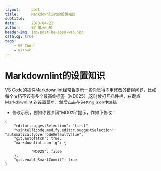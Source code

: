 ```yaml
---
layout:     post
title:      Markdownlint的设置知识
subtitle:
date:       2020-04-21
author:     BY 快乐小猪
header-img: img/post-bg-ios9-web.jpg
catalog: true
tags:
    - VS Code
    - Github
---
```


# Markdownlint的设置知识

VS Code的插件Markdownlint经常会提示一些你觉得不用修改的错误问题，比如每个文档不该有多个最高级标签（MD025）,这时候打开插件栏，右键点Markdownlint,选设置菜单，然后点击在Setting.json中编辑

* 修改示例，例如你要关闭"MD025"提示，作如下修改：

```
{
    "editor.suggestSelection": "first",
    "vsintellicode.modify.editor.suggestSelection": "automaticallyOverrodeDefaultValue",
    "git.autofetch": true,
    "markdownlint.config": {

            "MD025": false
    },
    "git.enableSmartCommit": true
}
```
